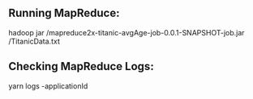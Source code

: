 Running MapReduce:
-------------------
hadoop jar <Jar location>/mapreduce2x-titanic-avgAge-job-0.0.1-SNAPSHOT-job.jar <hdfs location>/TitanicData.txt <hdfs output location>

Checking MapReduce Logs:
------------------------
yarn logs -applicationId <mapreduce applicationId>